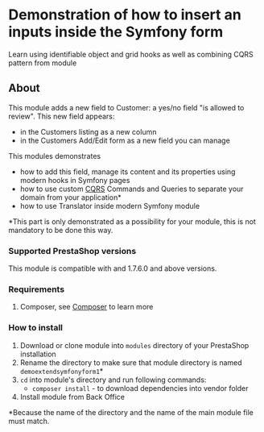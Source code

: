 # Demonstration of how to insert an inputs inside the Symfony form

Learn using identifiable object and grid hooks as well as combining CQRS pattern from module

## About

This module adds a new field to Customer: a yes/no field "is allowed to review".
This new field appears:
- in the Customers listing as a new column
- in the Customers Add/Edit form as a new field you can manage

This modules demonstrates
 - how to add this field, manage its content and its
properties using modern hooks in Symfony pages
 - how to use custom [CQRS](https://devdocs.prestashop.com/1.7/development/architecture/domain/cqrs/) Commands and Queries to separate your domain from your application*
 - how to use Translator inside modern Symfony module

*This part is only demonstrated as a possibility for your module, this is
not mandatory to be done this way.

 ### Supported PrestaShop versions

 This module is compatible with and 1.7.6.0 and above versions.
 
 ### Requirements
 
  1. Composer, see [Composer](https://getcomposer.org/) to learn more
 
 ### How to install
 
  1. Download or clone module into `modules` directory of your PrestaShop installation
  2. Rename the directory to make sure that module directory is named `demoextendsymfonyform1`*
  3. `cd` into module's directory and run following commands:
      - `composer install` - to download dependencies into vendor folder
  4. Install module from Back Office
 
 *Because the name of the directory and the name of the main module file must match.
 

